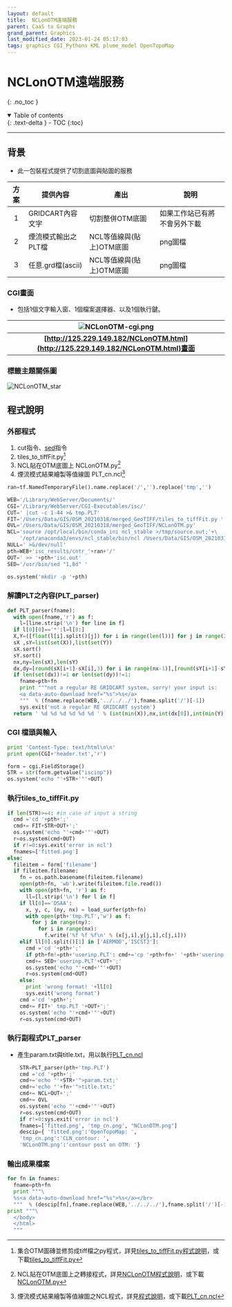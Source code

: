 ```yaml
---
layout: default
title:  NCLonOTM遠端服務
parent: CaaS to Graphs
grand_parent: Graphics
last_modified_date: 2023-01-24 05:17:03
tags: graphics CGI_Pythons KML plume_model OpenTopoMap
---
```

# NCLonOTM遠端服務
{: .no_toc }

<details open markdown="block">
  <summary>
    Table of contents
  </summary>
  {: .text-delta }
- TOC
{:toc}
</details>

---

## 背景

- 此一包裝程式提供了切割底圖與貼圖的服務

方案|提供內容|產出|說明
:-:|-|-|-
1|GRIDCART內容文字|切割整併OTM底圖|如果工作站已有將不會另外下載
2|煙流模式輸出之PLT檔|NCL等值線與(貼上)OTM底圖|png圖檔
3|任意.grd檔(ascii)|NCL等值線與(貼上)OTM底圖|png圖檔

### CGI畫面

- 包括1個文字輸入窗、1個檔案選擇器、以及1個執行鍵。

| ![NCLonOTM-cgi.png](https://raw.githubusercontent.com/sinotec2/Focus-on-Air-Quality/main/assets/images/NCLonOTM-cgi.png)|
|:--:|
| <b>[http://125.229.149.182/NCLonOTM.html](http://125.229.149.182/NCLonOTM.html)畫面</b>|

### 標籤主題關係圖

![NCLonOTM_star](https://github.com/sinotec2/Focus-on-Air-Quality/raw/main/assets/images/NCLonOTM_star.png)

## 程式說明

### 外部程式

1. cut指令、[sed](../../OperationSystem/sed.md)指令
2. tiles_to_tiffFit.py[^1]
3. NCL貼在OTM底圖上 NCLonOTM.py[^2]
4. 煙流模式結果繪製等值線圖 PLT_cn.ncl[^3]

```python
ran=tf.NamedTemporaryFile().name.replace('/','').replace('tmp','')

WEB='/Library/WebServer/Documents/'
CGI='/Library/WebServer/CGI-Executables/isc/'
CUT=' |cut -c 1-44 >& tmp.PLT'	
FIT='/Users/Data/GIS/OSM_20210318/merged_GeoTIFF/tiles_to_tiffFit.py '
OVL='/Users/Data/GIS/OSM_20210318/merged_GeoTIFF/NCLonOTM.py'
NCL='source /opt/local/bin/conda_ini ncl_stable >/tmp/source.out;'+\
	'/opt/anaconda3/envs/ncl_stable/bin/ncl /Users/Data/GIS/OSM_20210318/merged_GeoTIFF/PLT_cn.ncl'
NULL=' >&/dev/null'
pth=WEB+'isc_results/cntr_'+ran+'/'
OUT=' >> '+pth+'isc.out'
SED='/usr/bin/sed "1,8d" '

os.system('mkdir -p '+pth)
```

### 解讀PLT之內容(PLT_parser)

```python
def PLT_parser(fname):
  with open(fname,'r') as f:
    l=[line.strip('\n') for line in f]
  if l[0][0]=='*':l=l[8:]
  X,Y=([float(l[i].split()[j]) for i in range(len(l))] for j in range(2))
  sX ,sY=list(set(X)),list(set(Y))
  sX.sort()
  sY.sort()
  nx,ny=len(sX),len(sY)
  dx,dy=[round(sX[i+1]-sX[i],3) for i in range(nx-1)],[round(sY[i+1]-sY[i],3) for i in range(ny-1)]
  if len(set(dx))!=1 or len(set(dy))!=1:
    fname=pth+fn
    print """not a regular RE GRIDCART system, sorry! your input is:
    <a data-auto-download href="%s">%s</a>
  	"""  % (fname.replace(WEB,'../../../'),fname.split('/')[-1])
    sys.exit('not a regular RE GRIDCART system')
  return ' %d %d %d %d %d %d ' % (int(min(X)),nx,int(dx[0]),int(min(Y)),ny,int(dy[0]))
```

### CGI 檔頭與輸入

```python
print 'Content-Type: text/html\n\n'
print open(CGI+'header.txt','r')

form = cgi.FieldStorage()
STR = str(form.getvalue("iscinp"))
os.system('echo "'+STR+'"'+OUT)
```

### 執行tiles_to_tiffFit.py

```python
if len(STR)>=4: #in case of input a string
  cmd ='cd '+pth+';'	  
  cmd+= FIT+STR+OUT+';'	
  os.system('echo "'+cmd+'"'+OUT)
  r=os.system(cmd+OUT)
  if r!=0:sys.exit('error in ncl')
  fnames=['fitted.png']
else:	
  fileitem = form['filename']
  if fileitem.filename:
    fn = os.path.basename(fileitem.filename)
    open(pth+fn, 'wb').write(fileitem.file.read())
    with open(pth+fn, 'r') as f:
      ll=[l.strip('\n') for l in f]
    if ll[0]=='DSAA':
      x, y, c, (ny, nx) = load_surfer(pth+fn)
      with open(pth+'tmp.PLT','w') as f:
        for j in range(ny):
          for i in range(nx):
            f.write('%f %f %f\n' % (x[j,i],y[j,i],c[j,i]))
    elif ll[0].split()[1] in ['AERMOD','ISCST3']:
      cmd ='cd '+pth+';'	  
      if pth+fn!=pth+'userinp.PLT': cmd+='cp '+pth+fn+' '+pth+'userinp.PLT;'
      cmd+= SED+'userinp.PLT'+CUT+';'
      os.system('echo "'+cmd+'"'+OUT)
      r=os.system(cmd+OUT)
    else:
      print 'wrong format! '+ll[0]
      sys.exit('wrong format')
    cmd ='cd '+pth+';'	  
    cmd+= FIT+' tmp.PLT '+OUT+';'	
    os.system('echo "'+cmd+'"'+OUT)
    r=os.system(cmd+OUT)
```

### 執行副程式PLT_parser

- 產生param.txt與title.txt，用以執行[PLT_cn.ncl](../NCL/NCLonOTM.md)

```python
    STR=PLT_parser(pth+'tmp.PLT')	
    cmd ='cd '+pth+';'	  
    cmd+='echo "'+STR+'">param.txt;'
    cmd+='echo "'+fn+'">title.txt;'
    cmd+= NCL+OUT+';'
    cmd+= OVL
    os.system('echo "'+cmd+'"'+OUT)
    r=os.system(cmd+OUT)
    if r!=0:sys.exit('error in ncl')
    fnames=['fitted.png', 'tmp_cn.png', "NCLonOTM.png"]
    descip={ 'fitted.png':'OpenTopoMap: ',
	'tmp_cn.png':'CLN_contour: ',
	'NCLonOTM.png':'contour post on OTM: '}
```

### 輸出成果檔案

```python
for fn in fnames:
  fname=pth+fn
  print """\
  %s<a data-auto-download href="%s">%s</a></br>
  """  % (descip[fn],fname.replace(WEB,'../../../'),fname.split('/')[-1])
print """\
  </body>
  </html>
  """
```

[^1]: 集合OTM圖磚並修剪成tiff檔之py程式，詳見[tiles_to_tiffFit.py程式說明](tiles_to_tiffFit.md)，或下載[tiles_to_tiffFit.py](https://github.com/sinotec2/Focus-on-Air-Quality/blob/main/utilities/Graphics/CaaS/tiles_to_tiffFit.py)
[^2]: NCL貼在OTM底圖上之轉接程式，詳見[NCLonOTM程式說明](../NCL/NCLonOTM.md)，或下載[NCLonOTM.py](https://github.com/sinotec2/Focus-on-Air-Quality/blob/main/utilities/Graphics/NCL/NCLonOTM.py)
[^3]: 煙流模式結果繪製等值線圖之NCL程式，詳見[程式說明](../NCL/PLT_cn.md)，或下載[PLT_cn.ncl](https://github.com/sinotec2/Focus-on-Air-Quality/blob/main/utilities/Graphics/CaaS/PLT_cn.ncl)